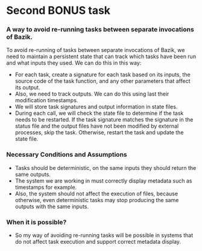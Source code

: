 # Second BONUS task
### A way to avoid re-running tasks between separate invocations of Bazik.
To avoid re-running of tasks between separate invocations of Bazik, we need to maintain a persistent state 
that can track which tasks have been run and what inputs they used. 
We can do this in this way:
- For each task, create a signature for each task based on its inputs, the source code of the task function, and any other parameters that affect its output. 
- Also, we need to track outputs. We can do this using last their modification timestamps.
- We will store task signatures and output information in state files.
- During each call, we will check the state file to determine if the task needs to be restarted. If the task signature matches the signature in the status file and the output files have not been modified by external processes, skip the task. Otherwise, restart the task and update the state file. 
### Necessary Conditions and Assumptions
- Tasks should be deterministic, on the same inputs they should return the same outputs.
- The system we are working in must correctly display metadata such as timestamps for example.
- Also, the system should not affect the execution of files, because otherwise, even deterministic tasks may stop producing the same outputs with the same inputs.
### When it is possible?
- So my way of avoiding re-running tasks will be possible in systems that do not affect task execution and support correct metadata display.
